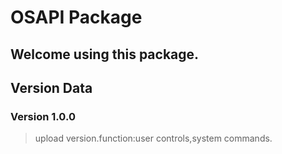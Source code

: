 # OSAPI Package

## Welcome using this package.

## Version Data

### Version 1.0.0

> upload version.function:user controls,system commands.